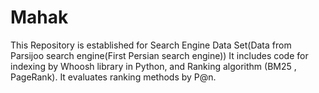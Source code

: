 # Mahak
This Repository is established for Search Engine Data Set(Data from Parsijoo search engine(First Persian search engine))
It includes code for indexing by Whoosh library in Python, and Ranking algorithm (BM25 , PageRank).
It evaluates ranking methods by P@n. 
